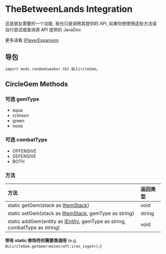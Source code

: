 # TheBetweenLands Integration

这是朋友需要的一个功能, 我也只是调用其提供的 API, 如果你想使用这些方法请自行尝试或查询源 API 提供的 JavaDoc

更多请看 [IPlayerExpansion](../IPlayerExpansion.md#thebetweenlands)

## 导包

```zenscript
import mods.randomtweaker.tbl.BLCircleGem;
```

## CircleGem Methods

### 可选 gemType

* aqua
* crimson
* green
* none

### 可选 combatType

* OFFENSIVE
* DEFENSIVE
* BOTH

### 方法

| 方法 | 返回类型 |
| :--------------- | :--------------- |
| static getGem(stack as [IItemStack](https://docs.blamejared.com/1.12/en/Vanilla/Items/IItemStack/)) | void |
| static setGem(stack as [IItemStack](https://docs.blamejared.com/1.12/en/Vanilla/Items/IItemStack/), gemType as string) | string |
| static addGem(entity as [IEntity](https://docs.blamejared.com/1.12/en/Vanilla/Entities/IEntity/), gemType as string, combatType as string) | void |

**带有 static 修饰符的需要类调用** (e.g. `BLCircleGem.getGem(<minecraft:iron_ingot>);`)
